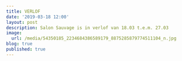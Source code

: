 ```yaml
---
title: VERLOF
date: '2019-03-18 12:00'
layout: post
description: Salon Sauvage is in verlof van 18.03 t.e.m. 27.03
image:
  url: /media/54350185_2234684386589179_8875285879774511104_n.jpg
blog: true
published: true
---
```


